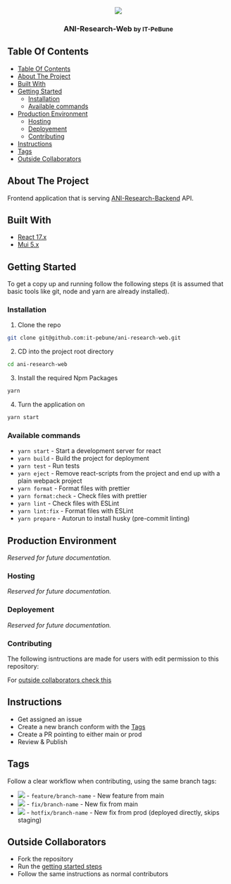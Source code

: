 <p align="center">
  <a href="">
    <img src="https://integritatepebune.ro/_next/image?url=%2Fimages%2Fprofile.png&w=384&q=75">
  </a>

  <h3 align="center">
    ANI-Research-Web
    <small>by IT-PeBune</small>
</p>

## Table Of Contents

- [Table Of Contents](#table-of-contents)
- [About The Project](#about-the-project)
- [Built With](#built-with)
- [Getting Started](#getting-started)
  - [Installation](#installation)
  - [Available commands](#available-commands)
- [Production Environment](#production-environment)
  - [Hosting](#hosting)
  - [Deployement](#deployement)
  - [Contributing](#contributing)
- [Instructions](#instructions)
- [Tags](#tags)
- [Outside Collaborators](#outside-collaborators)

## About The Project

Frontend application that is serving [ANI-Research-Backend](https://github.com/it-pebune/ani-research-backend) API.

## Built With

- [React 17.x](https://17.reactjs.org/)
- [Mui 5.x](https://mui.com/material-ui/getting-started/installation/)

## Getting Started

To get a copy up and running follow the following steps (it is assumed that basic tools like git, node and yarn are already installed).

### Installation

1. Clone the repo

```sh
git clone git@github.com:it-pebune/ani-research-web.git
```

2. CD into the project root directory

```sh
cd ani-research-web
```

3. Install the required Npm Packages

```sh
yarn
```

4. Turn the application on

```sh
yarn start
```

### Available commands

- `yarn start` - Start a development server for react
- `yarn build` - Build the project for deployment
- `yarn test` - Run tests
- `yarn eject` - Remove react-scripts from the project and end up with a plain webpack project
- `yarn format` - Format files with prettier
- `yarn format:check` - Check files with prettier
- `yarn lint` - Check files with ESLint
- `yarn lint:fix` - Format files with ESLint
- `yarn prepare` - Autorun to install husky (pre-commit linting)

## Production Environment

_Reserved for future documentation._

### Hosting

_Reserved for future documentation._

### Deployement

_Reserved for future documentation._

### Contributing

The following isntructions are made for users with edit permission to this repository:

For [outside collaborators check this](#outside-collaborators)

## Instructions

- Get assigned an issue
- Create a new branch conform with the [Tags](#tags)
- Create a PR pointing to either main or prod
- Review & Publish

## Tags

Follow a clear workflow when contributing, using the same branch tags:

- ![](https://img.shields.io/badge/-feature-5319e7) - `feature/branch-name` - New feature from main
- ![](https://img.shields.io/badge/-fix-d93f0b) - `fix/branch-name` - New fix from main
- ![](https://img.shields.io/badge/-hotfix-b60205) - `hotfix/branch-name` - New fix from prod (deployed directly, skips staging)

## Outside Collaborators

- Fork the repository
- Run the [getting started steps](#getting-started)
- Follow the same instructions as normal contributors
